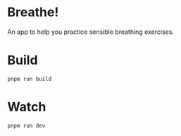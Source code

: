 # Breathe!

An app to help you practice sensible breathing exercises.

# Build
```
pnpm run build
```

# Watch
```
pnpm run dev
```


